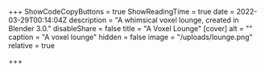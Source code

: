 +++
ShowCodeCopyButtons = true
ShowReadingTime = true
date = 2022-03-29T00:14:04Z
description = "A whimsical voxel lounge, created in Blender 3.0."
disableShare = false
title = "A Voxel Lounge"
[cover]
alt = ""
caption = "A voxel lounge"
hidden = false
image = "/uploads/lounge.png"
relative = true

+++
